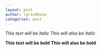```yaml
---
layout: post
author: lgrindheim
categories: post
---
```


*This text will be italic*
_This will also be italic_

**This text will be bold**
__This will also be bold__

